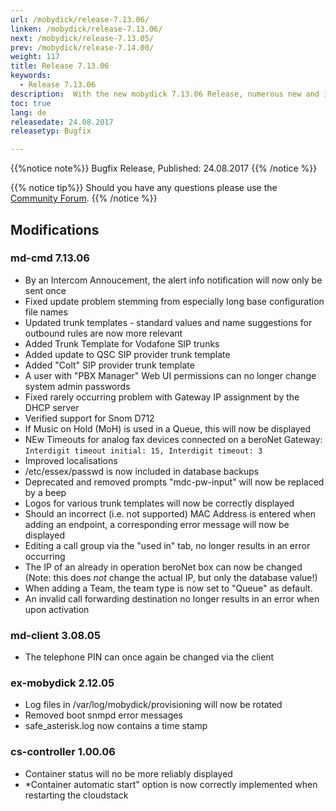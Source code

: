 ```yaml
---
url: /mobydick/release-7.13.06/
linken: /mobydick/release-7.13.06/
next: /mobydick/release-7.13.05/
prev: /mobydick/release-7.14.00/
weight: 117
title: Release 7.13.06
keywords:
  - Release 7.13.06
description:  With the new mobydick 7.13.06 Release, numerous new and improved functions are now available.
toc: true
lang: de
releasedate: 24.08.2017
releasetyp: Bugfix

---
```


{{%notice note%}}
Bugfix Release, Published: 24.08.2017
{{% /notice %}}

{{% notice tip%}}
Should you have any questions please use the [Community Forum](http://community.pascom.net/forum.php?langid=6 "Visit our Forum").
{{% /notice %}}

## Modifications

### md-cmd 7.13.06

* By an Intercom Annoucement, the alert info notification will now only be sent once
* Fixed update problem stemming from especially long base configuration file names
* Updated trunk templates - standard values and name suggestions for outbound rules are now more relevant
* Added Trunk Template for Vodafone SIP trunks
* Added update to QSC SIP provider trunk template
* Added "Colt" SIP provider trunk template
* A user with "PBX Manager" Web UI permissions can no longer change system admin passwords
* Fixed rarely occurring problem with Gateway IP assignment by the DHCP server
* Verified support for Snom D712
* If Music on Hold (MoH) is used in a Queue, this will now be displayed
* NEw Timeouts for analog fax devices connected on a beroNet Gateway: `Interdigit timeout initial: 15, Interdigit timeout: 3`
* Improved localisations
* /etc/essex/passwd is now included in database backups
* Deprecated and removed prompts "mdc-pw-input" will now be replaced by a beep
* Logos for various trunk templates will now be correctly displayed
* Should an incorrect (i.e. not supported) MAC Address is entered when adding an endpoint, a corresponding error message will now be displayed
* Editing a call group via the "used in" tab, no longer results in an error occurring
* The IP of an already in operation beroNet box can now be changed (Note: this does *not* change the actual IP, but only the database value!)
* When adding a Team, the team type is now set to "Queue" as default. 
* An invalid call forwarding destination no longer results in an error when upon activation

### md-client 3.08.05

* The telephone PIN can once again be changed via the client

### ex-mobydick 2.12.05

* Log files in /var/log/mobydick/provisioning will now be rotated
* Removed boot snmpd error messages
* safe_asterisk.log now contains a time stamp

### cs-controller 1.00.06

* Container status will no be more reliably displayed
* *Container automatic start" option is now correctly implemented when restarting the cloudstack